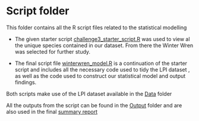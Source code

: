 # Script folder #

This folder contains all the R script files related to the statistical modelling

 - The given starter script [challenge3_starter_script.R](https://github.com/EdDataScienceEES/challenge-3-nicolelikesharks/blob/master/script/challenge3_starter_script.R) was used to view al the unique species contained in our dataset. From there the Winter Wren was selected for further study.

 - The final script file [winterwren_model.R](https://github.com/EdDataScienceEES/challenge-3-nicolelikesharks/blob/master/script/winterwren_model.R) is a continuation of the starter script and includes all the necessary code used to tidy the LPI dataset , as well as the code used to construct our statistical model and output findings.

Both scripts make use of the LPI dataset available in the [Data](https://github.com/EdDataScienceEES/challenge-3-nicolelikesharks/tree/master/data) folder

All the outputs from the script can be found in the [Output](https://github.com/EdDataScienceEES/challenge-3-nicolelikesharks/tree/master/Output) folder and are also used in the final [summary report](https://github.com/EdDataScienceEES/challenge-3-nicolelikesharks/blob/master/Documentation/summary_report_winterwren.md)
